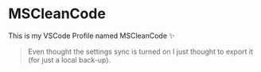# MSCleanCode

This is my VSCode Profile named MSCleanCode ✨

> Even thought the settings sync is turned on I just thought to export it (for just a local back-up).
